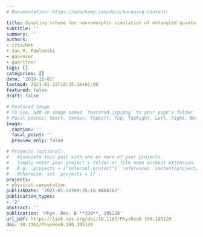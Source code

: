 ```yaml
---
# Documentation: https://wowchemy.com/docs/managing-content/

title: Sampling scheme for neuromorphic simulation of entangled quantum systems
subtitle: ''
summary: ''
authors:
- czischek
- Jan M. Pawlowski
- gasenzer
- gaerttner
tags: []
categories: []
date: '2019-11-01'
lastmod: 2021-01-22T10:35:16+01:00
featured: false
draft: false

# Featured image
# To use, add an image named `featured.jpg/png` to your page's folder.
# Focal points: Smart, Center, TopLeft, Top, TopRight, Left, Right, BottomLeft, Bottom, BottomRight.
image:
  caption: ''
  focal_point: ''
  preview_only: false

# Projects (optional).
#   Associate this post with one or more of your projects.
#   Simply enter your project's folder or file name without extension.
#   E.g. `projects = ["internal-project"]` references `content/project/deep-learning/index.md`.
#   Otherwise, set `projects = []`.
projects:
- physical-computation
publishDate: '2021-01-22T09:35:15.940676Z'
publication_types:
- '2'
abstract: ''
publication: 'Phys. Rev. B **100**, 195120'
url_pdf: https://link.aps.org/doi/10.1103/PhysRevB.100.195120
doi: 10.1103/PhysRevB.100.195120
---
```

